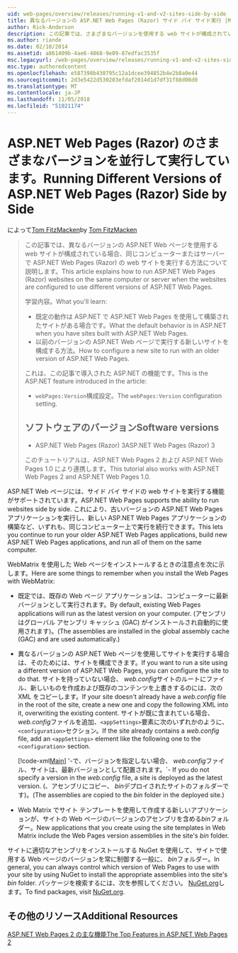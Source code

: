```yaml
---
uid: web-pages/overview/releases/running-v1-and-v2-sites-side-by-side
title: 異なるバージョンの ASP.NET Web Pages (Razor) サイド バイ サイド実行 |Microsoft Docs
author: Rick-Anderson
description: この記事では、さまざまなバージョンを使用する web サイトが構成されている場合、同じコンピューターまたはサーバーで ASP.NET Web Pages (Razor) の web サイトを実行する方法について説明しています.
ms.author: riande
ms.date: 02/10/2014
ms.assetid: a861409b-4ae6-4868-9e09-87edfac3535f
msc.legacyurl: /web-pages/overview/releases/running-v1-and-v2-sites-side-by-side
msc.type: authoredcontent
ms.openlocfilehash: e587398b430795c12a1dcee394852b4e2b8a0e44
ms.sourcegitcommit: 2d3e5422d530203efdaf2014d1d7df31f88d08d0
ms.translationtype: MT
ms.contentlocale: ja-JP
ms.lasthandoff: 11/05/2018
ms.locfileid: "51021174"
---
```

<a name="running-different-versions-of-aspnet-web-pages-razor-side-by-side"></a><span data-ttu-id="66c12-103">ASP.NET Web Pages (Razor) のさまざまなバージョンを並行して実行しています。</span><span class="sxs-lookup"><span data-stu-id="66c12-103">Running Different Versions of ASP.NET Web Pages (Razor) Side by Side</span></span>
====================
<span data-ttu-id="66c12-104">によって[Tom FitzMacken](https://github.com/tfitzmac)</span><span class="sxs-lookup"><span data-stu-id="66c12-104">by [Tom FitzMacken](https://github.com/tfitzmac)</span></span>

> <span data-ttu-id="66c12-105">この記事では、異なるバージョンの ASP.NET Web ページを使用する web サイトが構成されている場合、同じコンピューターまたはサーバーで ASP.NET Web Pages (Razor) の web サイトを実行する方法について説明します。</span><span class="sxs-lookup"><span data-stu-id="66c12-105">This article explains how to run ASP.NET Web Pages (Razor) websites on the same computer or server when the websites are configured to use different versions of ASP.NET Web Pages.</span></span>
> 
> <span data-ttu-id="66c12-106">学習内容。</span><span class="sxs-lookup"><span data-stu-id="66c12-106">What you'll learn:</span></span>
> 
> - <span data-ttu-id="66c12-107">既定の動作は ASP.NET で ASP.NET Web Pages を使用して構築されたサイトがある場合です。</span><span class="sxs-lookup"><span data-stu-id="66c12-107">What the default behavior is in ASP.NET when you have sites built with ASP.NET Web Pages.</span></span>
> - <span data-ttu-id="66c12-108">以前のバージョンの ASP.NET Web ページで実行する新しいサイトを構成する方法。</span><span class="sxs-lookup"><span data-stu-id="66c12-108">How to configure a new site to run with an older version of ASP.NET Web Pages.</span></span>
>   
> 
> <span data-ttu-id="66c12-109">これは、この記事で導入された ASP.NET の機能です。</span><span class="sxs-lookup"><span data-stu-id="66c12-109">This is the ASP.NET feature introduced in the article:</span></span>
> 
> - <span data-ttu-id="66c12-110">`webPages:Version`構成設定。</span><span class="sxs-lookup"><span data-stu-id="66c12-110">The `webPages:Version` configuration setting.</span></span>
>   
> 
> ## <a name="software-versions"></a><span data-ttu-id="66c12-111">ソフトウェアのバージョン</span><span class="sxs-lookup"><span data-stu-id="66c12-111">Software versions</span></span>
> 
> 
> - <span data-ttu-id="66c12-112">ASP.NET Web Pages (Razor) 3</span><span class="sxs-lookup"><span data-stu-id="66c12-112">ASP.NET Web Pages (Razor) 3</span></span>
>   
> 
> <span data-ttu-id="66c12-113">このチュートリアルは、ASP.NET Web Pages 2 および ASP.NET Web Pages 1.0 により連携します。</span><span class="sxs-lookup"><span data-stu-id="66c12-113">This tutorial also works with ASP.NET Web Pages 2 and ASP.NET Web Pages 1.0.</span></span>


<span data-ttu-id="66c12-114">ASP.NET Web ページには、サイド バイ サイドの web サイトを実行する機能がサポートされています。</span><span class="sxs-lookup"><span data-stu-id="66c12-114">ASP.NET Web Pages supports the ability to run websites side by side.</span></span> <span data-ttu-id="66c12-115">これにより、古いバージョンの ASP.NET Web Pages アプリケーションを実行し、新しい ASP.NET Web Pages アプリケーションの構築など、いずれも、同じコンピューター上で実行を続行できます。</span><span class="sxs-lookup"><span data-stu-id="66c12-115">This lets you continue to run your older ASP.NET Web Pages applications, build new ASP.NET Web Pages applications, and run all of them on the same computer.</span></span>

<span data-ttu-id="66c12-116">WebMatrix を使用した Web ページをインストールするときの注意点を次に示します。</span><span class="sxs-lookup"><span data-stu-id="66c12-116">Here are some things to remember when you install the Web Pages with WebMatrix:</span></span>

- <span data-ttu-id="66c12-117">既定では、既存の Web ページ アプリケーションは、コンピューターに最新バージョンとして実行されます。</span><span class="sxs-lookup"><span data-stu-id="66c12-117">By default, existing Web Pages applications will run as the latest version on your computer.</span></span> <span data-ttu-id="66c12-118">(アセンブリはグローバル アセンブリ キャッシュ (GAC) がインストールされ自動的に使用されます)。</span><span class="sxs-lookup"><span data-stu-id="66c12-118">(The assemblies are installed in the global assembly cache (GAC) and are used automatically.)</span></span>
- <span data-ttu-id="66c12-119">異なるバージョンの ASP.NET Web ページを使用してサイトを実行する場合は、そのためには、サイトを構成できます。</span><span class="sxs-lookup"><span data-stu-id="66c12-119">If you want to run a site using a different version of ASP.NET Web Pages, you can configure the site to do that.</span></span> <span data-ttu-id="66c12-120">サイトを持っていない場合、 *web.config*サイトのルートにファイル、新しいものを作成および既存のコンテンツを上書きするのには、次の XML をコピーします。</span><span class="sxs-lookup"><span data-stu-id="66c12-120">If your site doesn't already have a *web.config* file in the root of the site, create a new one and copy the following XML into it, overwriting the existing content.</span></span> <span data-ttu-id="66c12-121">サイトが既に含まれている場合、 *web.config*ファイルを追加、`<appSettings>`要素に次のいずれかのように、`<configuration>`セクション。</span><span class="sxs-lookup"><span data-stu-id="66c12-121">If the site already contains a *web.config* file, add an `<appSettings>` element like the following one to the `<configuration>` section.</span></span>

    [!code-xml[Main](running-v1-and-v2-sites-side-by-side/samples/sample1.xml)]
  <span data-ttu-id="66c12-122">'-で、バージョンを指定しない場合、 *web.config*ファイル、サイトは、最新バージョンとして配置されます。</span><span class="sxs-lookup"><span data-stu-id="66c12-122">\`- If you do not specify a version in the *web.config* file, a site is deployed as the latest version.</span></span> <span data-ttu-id="66c12-123">(、アセンブリにコピー、 *bin*デプロイされたサイトのフォルダーです)。</span><span class="sxs-lookup"><span data-stu-id="66c12-123">(The assemblies are copied to the *bin* folder in the deployed site.)</span></span>
- <span data-ttu-id="66c12-124">Web Matrix でサイト テンプレートを使用して作成する新しいアプリケーションが、サイトの Web ページのバージョンのアセンブリを含める*bin*フォルダー。</span><span class="sxs-lookup"><span data-stu-id="66c12-124">New applications that you create using the site templates in Web Matrix include the Web Pages version assemblies in the site's *bin* folder.</span></span>

<span data-ttu-id="66c12-125">サイトに適切なアセンブリをインストールする NuGet を使用して、サイトで使用する Web ページのバージョンを常に制御する一般に、 *bin*フォルダー。</span><span class="sxs-lookup"><span data-stu-id="66c12-125">In general, you can always control which version of Web Pages to use with your site by using NuGet to install the appropriate assemblies into the site's *bin* folder.</span></span> <span data-ttu-id="66c12-126">パッケージを検索するには、次を参照してください。 [NuGet.org](http://NuGet.org)します。</span><span class="sxs-lookup"><span data-stu-id="66c12-126">To find packages, visit [NuGet.org](http://NuGet.org).</span></span>

## <a name="additional-resources"></a><span data-ttu-id="66c12-127">その他のリソース</span><span class="sxs-lookup"><span data-stu-id="66c12-127">Additional Resources</span></span>

[<span data-ttu-id="66c12-128">ASP.NET Web Pages 2 の主な機能</span><span class="sxs-lookup"><span data-stu-id="66c12-128">The Top Features in ASP.NET Web Pages 2</span></span>](top-features-in-web-pages-2.md)
